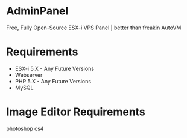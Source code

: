 # AdminPanel
Free, Fully Open-Source ESX-i VPS Panel | better than freakin AutoVM
# Requirements
- ESX-i 5.X - Any Future Versions
- Webserver
- PHP 5.X - Any Future Versions
- MySQL
# Image Editor Requirements
photoshop cs4
